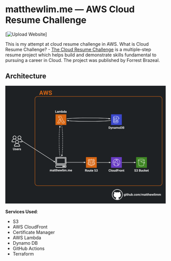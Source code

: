 # matthewlim.me — AWS Cloud Resume Challenge

[![Upload Website]([https://github.com/matthewlimm/matthewlim.me/actions/workflows/front-end-CICD.yml/badge.svg](https://github.com/matthewlimm/matthewlim.me/actions/workflows/front-end-cicd.yml))]

This is my attempt at cloud resume challenge in AWS.
What is Cloud Resume Challenge? - [The Cloud Resume Challenge](https://cloudresumechallenge.dev/) is a multiple-step resume project which helps build and demonstrate skills fundamental to pursuing a career in Cloud. The project was published by Forrest Brazeal.

## Architecture

![Architecture Diagram](img/matthewlim-architecture.png)

**Services Used**:

- S3
- AWS CloudFront
- Certificate Manager
- AWS Lambda
- Dynamo DB
- GitHub Actions
- Terraform
